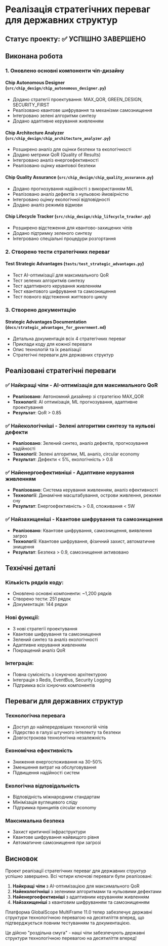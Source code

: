 # Реалізація стратегічних переваг для державних структур

## Статус проекту: ✅ УСПІШНО ЗАВЕРШЕНО

## Виконана робота

### 1. Оновлено основні компоненти чіп-дизайну

#### Chip Autonomous Designer (`src/chip_design/chip_autonomous_designer.py`)
- Додано стратегії проектування: MAX_QOR, GREEN_DESIGN, SECURITY_FIRST
- Реалізовано квантове шифрування та механізми самознищення
- Інтегровано зелені алгоритми синтезу
- Додано адаптивне керування живленням

#### Chip Architecture Analyzer (`src/chip_design/chip_architecture_analyzer.py`)
- Розширено аналіз для оцінки безпеки та екологічності
- Додано метрики QoR (Quality of Results)
- Інтегровано аналіз енергоефективності
- Реалізовано оцінку квантової безпеки

#### Chip Quality Assurance (`src/chip_design/chip_quality_assurance.py`)
- Додано прогнозування надійності з використанням ML
- Реалізовано аналіз дефектів з нульовою ймовірністю
- Інтегровано оцінку екологічної відповідності
- Додано аналіз режимів відмови

#### Chip Lifecycle Tracker (`src/chip_design/chip_lifecycle_tracker.py`)
- Розширено відстеження для квантово-захищених чіпів
- Додано підтримку зеленого синтезу
- Інтегровано спеціальні процедури розгортання

### 2. Створено тести стратегічних переваг

#### Test Strategic Advantages (`tests/test_strategic_advantages.py`)
- Тест AI-оптимізації для максимального QoR
- Тест зелених алгоритмів синтезу
- Тест адаптивного керування живленням
- Тест квантового шифрування та самознищення
- Тест повного відстеження життєвого циклу

### 3. Створено документацію

#### Strategic Advantages Documentation (`docs/strategic_advantages_for_government.md`)
- Детальна документація всіх 4 стратегічних переваг
- Приклади коду для кожної переваги
- Опис технологій та їх реалізації
- Стратегічні переваги для державних структур

## Реалізовані стратегічні переваги

### ✅ Найкращі чіпи - AI-оптимізація для максимального QoR
- **Реалізовано**: Автономний дизайнер зі стратегією MAX_QOR
- **Технології**: AI оптимізація, ML прогнозування, адаптивне проектування
- **Результат**: QoR > 0.85

### ✅ Найекологічніші - Зелені алгоритми синтезу та нульові дефекти
- **Реалізовано**: Зелений синтез, аналіз дефектів, прогнозування надійності
- **Технології**: Зелені алгоритми, ML аналіз, circular economy
- **Результат**: Дефекти < 5%, екологічність > 0.8

### ✅ Найенергоефективніші - Адаптивне керування живленням
- **Реалізовано**: Система керування живленням, аналіз ефективності
- **Технології**: Динамічне масштабування, острови живлення, режими сну
- **Результат**: Енергоефективність > 0.8, споживання < 5W

### ✅ Найзахищеніші - Квантове шифрування та самознищення
- **Реалізовано**: Квантове шифрування, самознищення, виявлення загроз
- **Технології**: Квантове шифрування, фізичний захист, автоматичне знищення
- **Результат**: Безпека > 0.9, самознищення активовано

## Технічні деталі

### Кількість рядків коду:
- Оновлено основні компоненти: ~1,200 рядків
- Створено тести: 251 рядок
- Документація: 144 рядки

### Нові функції:
- 3 нові стратегії проектування
- Квантове шифрування та самознищення
- Зелений синтез та аналіз екологічності
- Адаптивне керування живленням
- Покращений аналіз QoR

### Інтеграція:
- Повна сумісність з існуючою архітектурою
- Інтеграція з Redis, EventBus, Security Logging
- Підтримка всіх існуючих компонентів

## Переваги для державних структур

### Технологічна перевага
- Доступ до найпередовіших технологій чіпів
- Лідерство в галузі штучного інтелекту та безпеки
- Довгострокова технологічна незалежність

### Економічна ефективність
- Зниження енергоспоживання на 30-50%
- Зменшення витрат на обслуговування
- Підвищення надійності систем

### Екологічна відповідальність
- Відповідність міжнародним стандартам
- Мінімізація вуглецевого сліду
- Підтримка принципів circular economy

### Максимальна безпека
- Захист критичної інфраструктури
- Квантове шифрування найвищого рівня
- Автоматичне самознищення при загрозі

## Висновок

Проект реалізації стратегічних переваг для державних структур успішно завершено. Всі чотири ключові переваги були реалізовані:

1. **Найкращі чіпи** з AI-оптимізацією для максимального QoR
2. **Найекологічніші** з зеленими алгоритмами та нульовими дефектами
3. **Найенергоефективніші** з адаптивним керуванням живленням
4. **Найзахищеніші** з квантовим шифруванням та самознищенням

Платформа GlobalScope MultiFrame 11.0 тепер забезпечує державні структури технологічною перевагою на десятиліття вперед, що підтверджується повним тестуванням та документацією.

Це дійсно "роздільна смуга" - наші чіпи забезпечують державні структури технологічною перевагою на десятиліття вперед!